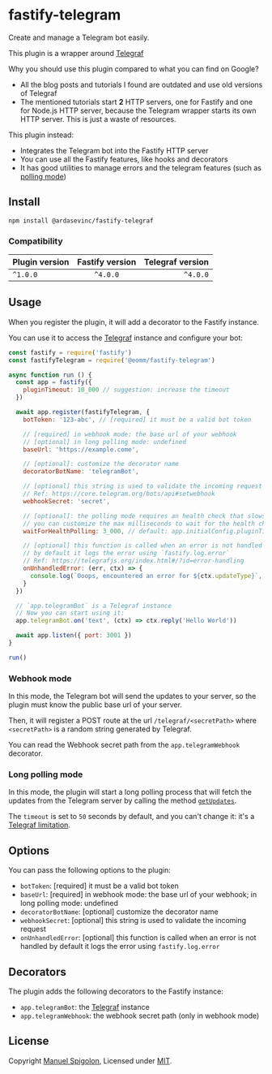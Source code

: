 # fastify-telegram


Create and manage a Telegram bot easily.

This plugin is a wrapper around [Telegraf](https://telegraf.js.org/)

Why you should use this plugin compared to what you can find on Google?

- All the blog posts and tutorials I found are outdated and use old versions of Telegraf
- The mentioned tutorials start **2** HTTP servers, one for Fastify and one for Node.js HTTP server, because the Telegram wrapper starts its own HTTP server. This is just a waste of resources.

This plugin instead:

- Integrates the Telegram bot into the Fastify HTTP server
- You can use all the Fastify features, like hooks and decorators
- It has good utilities to manage errors and the telegram features (such as [polling mode](https://core.telegram.org/bots/api#getupdates))


## Install

```
npm install @ardasevinc/fastify-telegraf
```

### Compatibility

| Plugin version | Fastify version | Telegraf version |
| ------------- |:---------------:| ---------------:|
| `^1.0.0` | `^4.0.0` | `^4.0.0` |

## Usage

When you register the plugin, it will add a decorator to the Fastify instance.

You can use it to access the [Telegraf](https://telegraf.js.org/) instance and configure your bot:

```js
const fastify = require('fastify')
const fastifyTelegram = require('@eomm/fastify-telegram')

async function run () {
  const app = fastify({
    pluginTimeout: 10_000 // suggestion: increase the timeout
  })

  await app.register(fastifyTelegram, {
    botToken: '123-abc', // [required] it must be a valid bot token

    // [required] in webhook mode: the base url of your webhook
    // [optional] in long polling mode: undefined
    baseUrl: 'https://example.come',

    // [optional]: customize the decorator name
    decoratorBotName: 'telegramBot',

    // [optional] this string is used to validate the incoming request
    // Ref: https://core.telegram.org/bots/api#setwebhook
    webhookSecret: 'secret',

    // [optional]: the polling mode requires an health check that slows down the startup
    // you can customize the max milliseconds to wait for the health check to pass
    waitForHealthPolling: 3_000, // default: app.initialConfig.pluginTimeout / 6

    // [optional] this function is called when an error is not handled
    // by default it logs the error using `fastify.log.error`
    // Ref: https://telegrafjs.org/index.html#/?id=error-handling
    onUnhandledError: (err, ctx) => {
      console.log(`Ooops, encountered an error for ${ctx.updateType}`, err)
    }
  })

  // `app.telegramBot` is a Telegraf instance
  // Now you can start using it:
  app.telegramBot.on('text', (ctx) => ctx.reply('Hello World'))

  await app.listen({ port: 3001 })
}

run()
```

### Webhook mode

In this mode, the Telegram bot will send the updates to your server, so the plugin must know the public base url of your server.

Then, it will register a POST route at the url `/telegraf/<secretPath>` where `<secretPath>` is a random string generated by Telegraf.

You can read the Webhook secret path from the `app.telegramWebhook` decorator.

### Long polling mode

In this mode, the plugin will start a long polling process that will fetch the updates from the Telegram server by calling the method [`getUpdates`](https://core.telegram.org/bots/api#getupdates).

The `timeout` is set to `50` seconds by default, and you can't change it: it's a [Telegraf limitation](https://github.com/telegraf/telegraf/blob/c38ecc32a839470efd8691cd121ab933117fba76/src/core/network/polling.ts#L31).

## Options

You can pass the following options to the plugin:

- `botToken`: [required] it must be a valid bot token
- `baseUrl`: [required] in webhook mode: the base url of your webhook; in long polling mode: undefined
- `decoratorBotName`: [optional] customize the decorator name
- `webhookSecret`: [optional] this string is used to validate the incoming request
- `onUnhandledError`: [optional] this function is called when an error is not handled by default it logs the error using `fastify.log.error`

## Decorators

The plugin adds the following decorators to the Fastify instance:

- `app.telegramBot`: the [Telegraf](https://telegraf.js.org/) instance
- `app.telegramWebhook`: the webhook secret path (only in webhook mode)


## License

Copyright [Manuel Spigolon](https://github.com/Eomm), Licensed under [MIT](./LICENSE).
